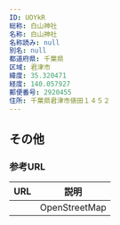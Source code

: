 ```yaml
---
ID: UOYkR
総称: 白山神社
名称: 白山神社
名称読み: null
別名: null
都道府県: 千葉県
区域: 君津市
緯度: 35.320471
経度: 140.057927
郵便番号: 2920455
住所: 千葉県君津市俵田１４５２
---
```


## その他

### 参考URL

| URL | 説明          |
| --- | ------------- |
|     | OpenStreetMap |
